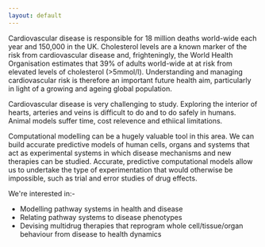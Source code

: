 ```yaml
---
layout: default
---
```


Cardiovascular disease is responsible for 18 million deaths world-wide each year and 150,000 in the UK.  Cholesterol levels are a known marker of the risk from cardiovascular disease and, frighteningly, the World Health Organisation estimates that 39% of adults world-wide at at risk from elevated levels of cholesterol (>5mmol/l).  Understanding and managing cardiovascular risk is therefore an important future health aim, particularly in light of a growing and ageing global population.

Cardiovascular disease is very challenging to study.  Exploring the interior of hearts, arteries and veins is difficult to do and to do safely in humans.  Animal models suffer time, cost relevence and ethiical limitations.

Computational modelling can be a hugely valuable tool in this area.  We can build accurate predictive models of human cells, organs and systems that act as experimental systems in which disease mechanisms and new therapies can be studied.  Accurate, predictive computational models allow us to undertake the type of experimentation that would otherwise be impossible, such as trial and error studies of drug effects.

We're interested in:-
* Modelling pathway systems in health and disease
* Relating pathway systems to disease phenotypes
* Devising multidrug therapies that reprogram whole cell/tissue/organ behaviour from disease to health dynamics

